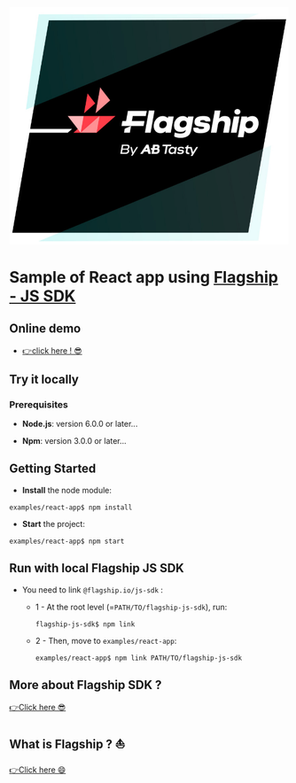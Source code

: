 ![Flagship logo](../../src/assets/img/flagshipLogo.jpg)

# Sample of React app using [Flagship - JS SDK](../../README.md)

## Online demo

<ul style="line-height:1.4;"><li><a href='https://abtasty.github.io/flagship-js-sdk/'>👉click here ! 😎</a></li></ul>
  
## Try it locally

### Prerequisites

- **Node.js**: version 6.0.0 or later...

- **Npm**: version 3.0.0 or later...

## Getting Started

- **Install** the node module:

```
examples/react-app$ npm install
```

- **Start** the project:

```
examples/react-app$ npm start
```

## Run with local Flagship JS SDK

- You need to link `@flagship.io/js-sdk` :

  - 1 - At the root level (=`PATH/TO/flagship-js-sdk`), run:

    ```
    flagship-js-sdk$ npm link
    ```

  - 2 - Then, move to `examples/react-app`:
    ```
    examples/react-app$ npm link PATH/TO/flagship-js-sdk
    ```

## More about Flagship SDK ?

[👉Click here 😎](../../README.md)

## What is Flagship ? ⛵️

[👉Click here 😄](https://www.abtasty.com/solutions-product-teams/)
